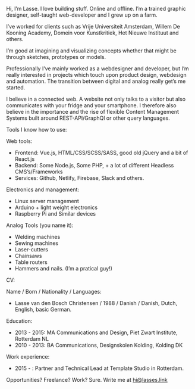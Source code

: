 Hi,
I’m <span data-target="lasse">Lasse</span>. I love building stuff. Online and offline. I’m a trained graphic designer, self-taught web-developer and I grew up on a <span data-target="farm">farm</span>.

I’ve worked for clients such as <span data-target="connectit">Vrije Universiteit Amsterdam</span>, Willem De Kooning Academy, <span data-target="editthispost">Domein voor Kunstkritiek</span>, <span data-target="pop">Het Nieuwe Instituut</span> and <span data-target="sander">others</span>.


<!-- Strong communication with clients and colleagues is super important to me; it allows for a smooth process and a varied working environment. -->

I’m good at imagining and visualizing concepts whether that might be through <span data-target="sketch">sketches, prototypes or models</span>.

Professionally I’ve mainly worked as a webdesigner and developer, but I’m really interested in projects which touch upon product design, webdesign and automation. The transition between <span data-target="lasse">digital and analog</span> really get’s me started.

I believe in <span data-target="connected">a connected web</span>. A website not only talks to a visitor but also communicates with your fridge and your smartphone. I therefore also believe in the importance and the rise of flexible Content Management Systems built around <span data-target="query">REST-API/GraphQl</span> or other query languages.

<div class="smalltext">
Tools I know how to use:

Web tools:
* Frontend: Vue.js, HTML/CSS/SCSS/SASS, good old jQuery and a bit of React.js
* Backend: Some Node.js, Some PHP, + a lot of different Headless CMS’s/Frameworks
* Services: Github, Netlify, Firebase, Slack and others.

Electronics and management:
* Linux server management
* Arduino + light weight electronics
* Raspberry Pi and Similar devices

Analog Tools (you name it):
* Welding machines
* Sewing machines
* Laser-cutters
* Chainsaws
* Table routers
* Hammers and nails. <span data-target="lasse">(I’m a pratical guy!)</span>

CV:

Name / Born / Nationality / Languages:
* Lasse van den Bosch Christensen / 1988 / Danish / Danish, Dutch, English, basic German.

Education:
* 2013 - 2015: MA Communications and Design, Piet Zwart Institute, Rotterdam NL
* 2010 - 2013: BA Communications, Designskolen Kolding, Kolding DK

Work experience:
* 2015 - : Partner and Technical Lead at Template Studio in Rotterdam.

</div>

Opportunities? Freelance? Work? Sure. Write me at hi@lasses.link
